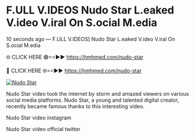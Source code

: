 # F.ULL V.IDEOS Nudo Star L.eaked V.ideo V.iral On S.ocial M.edia

10 seconds ago — F.ULL V.IDEOS] Nudo Star L.eaked V.ideo V.iral On S.ocial M.edia

🌐 CLICK HERE 🟢==►► https://hmhmed.com/nudo-star

🔴 CLICK HERE 🌐==►► https://hmhmed.com/nudo-star

[![Nudo Star](https://i.imgur.com/dJHk4Zq.gif)](https://hmhmed.com/nudo-star)

Nudo Star video took the internet by storm and amazed viewers on various social media platforms. Nudo Star, a young and talented digital creator, recently became famous thanks to this interesting video.

Nudo Star video instagram

Nudo Star video official twitter